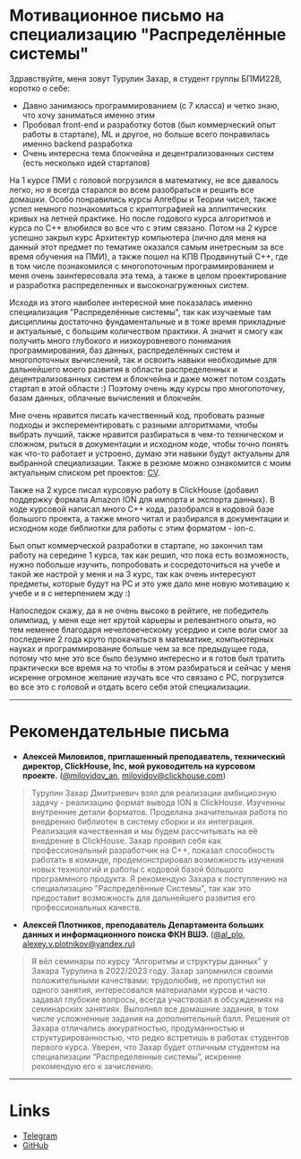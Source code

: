 # Мотивационное письмо на специализацию "Распределённые системы"

Здравствуйте, меня зовут Турулин Захар, я студент группы БПМИ228, коротко о себе:
- Давно занимаюсь программированием (с 7 класса) и четко знаю, что хочу заниматься именно этим
- Пробовал front-end и разработку ботов (был коммерческий опыт работы в стартапе), ML и другое, но больше всего понравилась именно backend разработка
- Очень интересна тема блокчейна и децентрализованных систем (есть несколько идей стартапов)

На 1 курсе ПМИ с головой погрузился в математику, не все давалось легко, но я всегда старался во всем разобраться и решить все домашки. Особо понравились курсы Алгебры и Теории чисел, также успел немного познакомиться с криптографией на эллиптических кривых на летней практике. Но после годового курса алгоритмов и курса по С++ влюбился во все что с этим связано. Потом на 2 курсе успешно закрыл курс Архитектур компьютера (лично для меня на данный этот предмет по тематике оказался самым инетресным за все время обучения на ПМИ), а также пошел на КПВ Продвинутый С++, где в том числе познакомился с многопоточным программированием и меня очень заинтересовала эта тема, а также в целом проектирование и разработка распределенных и высоконагруженных систем.

Исходя из этого наиболее интересной мне показалась именно специализация "Распределённые системы", так как изучаемые там дисциплины достаточно фундаментальные и в тоже время прикладные и актуальные, с большим количеством практики. А значит я смогу как получить много глубокого и низкоуровневого понимания программирования, баз данных, распределённых систем и многопоточных вычислений, так и освоить навыки необходимые для дальнейшего моего развития в области распределенных и децентрализованных систем и блокчейна и даже может потом создать стартап в этой области :) Поэтому очень жду курсы про многопоточку, базам данных, облачные вычисления и блокчейн.

Мне очень нравится писать качественный код, пробовать разные подходы и эксперементировать с разными алгоритмами, чтобы выбрать лучший, также нравится разбираться в чем-то техническом и сложном, рыться в документации и исходном коде, чтобы точно понять как что-то работает и устроено, думаю эти навыки будут актуальны для выбранной специализации. Также в резюме можно ознакомится с моим актуальным списком pet проектов: [CV](https://github.com/zahartd/distributed_systems_motivation/blob/main/CV_Zakhar_Turulin__rus_.pdf).

Также на 2 курсе писал курсовую работу в ClickHouse (добавил поддержку формата Amazon ION для импорта и экспорта данных). В ходе курсовой написал много C++ кода, разобрался в кодовой базе большого проекта, а также много читал и разбирался в документации и исходном коде библиотки для работы с этим форматом - ion-c. 

Был опыт коммерческой разработки в стартапе, но закончил там работу на середине 1 курса, так как решил, что пока есть возможность, нужно побольше изучить, попробовать и сосредоточиться на учебе и такой же настрой у меня и на 3 курс, так как очень интересуют предметы, которые будут на РС и это уже дало мне новую мотивацию к учебе и я с нетерпением жду :)

Напоследок скажу, да я не очень высоко в рейтиге, не победитель олимпиад, у меня еще нет крутой карьеры и релевантного опыта, но тем неменее благодаря нечеловеческому усердию и силе воли смог за последение 2 года круто прокачаться в математике, компьютерных науках и программирование больше чем за все предыдущее года, потому что мне это все было безумно интересно и я готов был тратить практически все время на то чтобы в этом разбираться и сейчас у меня искренне огромное желание изучать все что связано с РС, погрузится во все это с головой и отдать всего себя этой специализации.

---

# Рекомендательные письма

- **Алексей Миловилов, приглашенный преподаватель, технический директор, ClickHouse, Inc, мой руководитель на курсовом проекте.** ([@milovidov_an](https://t.me/milovidov_an), [milovidov@clickhouse.com](milovidov@clickhouse.com))
> Турулин Захар Дмитриевич взял для реализации амбициозную задачу - реализацию формат вывода ION в ClickHouse. Изученны внутренние детали форматов. Проделана значительная работа по внедрению библиотек в систему сборки и их интеграция. Реализация качественная и мы будем рассчитывать на её внедрение в ClickHouse. Захар проявил себя как профессиональный разработчик на C++, показал способность работать в команде, продемонстрировал возможность изучения новых технологий и работы с кодовой базой большого программного продукта. Я рекомендую Захара к поступлению на специализацию "Распределённые Системы", так как это предоставит возможность для дальнейшего развития его профессиональных качеств.

- **Алексей Плотников, преподаватель Департамента больших данных и информационного поиска ФКН ВШЭ.** ([@al_plo](https://t.me/al_plo), [alexey.v.plotnikov@yandex.ru](alexey.v.plotnikov@yandex.ru))
> Я вёл семинары по курсу “Алгоритмы и структуры данных” у Захара Турулина в 2022/2023 году. Захар запомнился своими положительными качествами: трудолюбив, не пропустил ни одного занятия, интересовался материалами курсов и часто задавал глубокие вопросы, всегда участвовал в обсуждениях на семинарских занятиях. Выполнял все домашние задания, в том числе усложненные задания на дополнительный балл. Решения от Захара отличались аккуратностью, продуманностью и структурированностью, что редко встретишь в работах студентов первого курса. Уверен, что Захар будет отличным студентом на специализации “Распределенные системы”, искренне рекомендую его к зачислению.


---

# Links

- [Telegram](https://t.me/hexinf)
- [GitHub](https://github.com/zahartd) 

